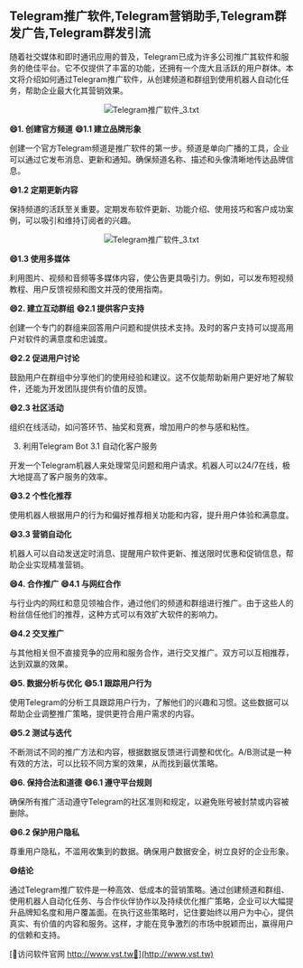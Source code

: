 ## **Telegram推广软件,Telegram营销助手,Telegram群发广告,Telegram群发引流**

随着社交媒体和即时通讯应用的普及，Telegram已成为许多公司推广其软件和服务的绝佳平台。它不仅提供了丰富的功能，还拥有一个庞大且活跃的用户群体。本文将介绍如何通过Telegram推广软件，从创建频道和群组到使用机器人自动化任务，帮助企业最大化其营销效果。

 <center><img src="https://vst.tw/MP4/tuiguang/png/7.png" alt="Telegram推广软件_3.txt"></center>

**😄1. 创建官方频道**
**😄1.1 建立品牌形象**

创建一个官方Telegram频道是推广软件的第一步。频道是单向广播的工具，企业可以通过它发布消息、更新和通知。确保频道名称、描述和头像清晰地传达品牌信息。

**😄1.2 定期更新内容**

保持频道的活跃至关重要。定期发布软件更新、功能介绍、使用技巧和客户成功案例，可以吸引和维持订阅者的兴趣。

 <center><img src="https://vst.tw/MP4/tuiguang/png/7.png" alt="Telegram推广软件_3.txt"></center>

**😄1.3 使用多媒体**

利用图片、视频和音频等多媒体内容，使公告更具吸引力。例如，可以发布短视频教程、用户反馈视频和图文并茂的使用指南。

**😄2. 建立互动群组**
**😄2.1 提供客户支持**

创建一个专门的群组来回答用户问题和提供技术支持。及时的客户支持可以提高用户对软件的满意度和忠诚度。

**😄2.2 促进用户讨论**

鼓励用户在群组中分享他们的使用经验和建议。这不仅能帮助新用户更好地了解软件，还能为开发团队提供有价值的反馈。

**😄2.3 社区活动**

组织在线活动，如问答环节、抽奖和竞赛，增加用户的参与感和粘性。

3. 利用Telegram Bot
3.1 自动化客户服务

开发一个Telegram机器人来处理常见问题和用户请求。机器人可以24/7在线，极大地提高了客户服务的效率。

**😄3.2 个性化推荐**

使用机器人根据用户的行为和偏好推荐相关功能和内容，提升用户体验和满意度。

**😄3.3 营销自动化**

机器人可以自动发送定时消息、提醒用户软件更新、推送限时优惠和促销信息，帮助企业实现精准营销。

**😄4. 合作推广**
**😄4.1 与网红合作**

与行业内的网红和意见领袖合作，通过他们的频道和群组进行推广。由于这些人的粉丝信任他们的推荐，这种方式可以有效扩大软件的影响力。

**😄4.2 交叉推广**

与其他相关但不直接竞争的应用和服务合作，进行交叉推广。双方可以互相推荐，达到双赢的效果。

**😄5. 数据分析与优化**
**😄5.1 跟踪用户行为**

使用Telegram的分析工具跟踪用户行为，了解他们的兴趣和习惯。这些数据可以帮助企业调整推广策略，提供更符合用户需求的内容。

**😄5.2 测试与迭代**

不断测试不同的推广方法和内容，根据数据反馈进行调整和优化。A/B测试是一种有效的方法，可以比较不同方案的效果，从而找到最优策略。

**😄6. 保持合法和道德**
**😄6.1 遵守平台规则**

确保所有推广活动遵守Telegram的社区准则和规定，以避免账号被封禁或内容被删除。

**😄6.2 保护用户隐私**

尊重用户隐私，不滥用收集到的数据。确保用户数据安全，树立良好的企业形象。

**😄结论**

通过Telegram推广软件是一种高效、低成本的营销策略。通过创建频道和群组、使用机器人自动化任务、与合作伙伴协作以及持续优化推广策略，企业可以大幅提升品牌知名度和用户覆盖面。在执行这些策略时，记住要始终以用户为中心，提供真实、有价值的内容和服务。这样，才能在竞争激烈的市场中脱颖而出，赢得用户的信赖和支持。


[👻访问软件官网 http://www.vst.tw👻](http://www.vst.tw)
